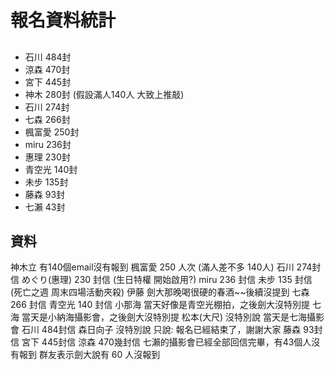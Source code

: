 # 報名資料統計

##

* 石川   484封
* 涼森   470封
* 宮下   445封
* 神木   280封 (假設滿人140人 大致上推敲)
* 石川   274封 
* 七森   266封
* 楓富愛 250封
* miru   236封
* 惠理   230封
* 青空光 140封
* 未步   135封
* 藤森    93封
* 七瀨   43封
## 資料

 神木立 有140個email沒有報到
 楓富愛 250 人次 (滿人差不多 140人)
 石川 274封信 
 めぐり(惠理) 230 封信  (生日特權 開始啟用?)
 miru 236 封信
 未步 135 封信 (死亡之週 周末四場活動夾殺)
 伊藤 劍大那晚喝很硬的春酒~~後續沒提到
 七森 266 封信
 青空光 140 封信
 小那海 當天好像是青空光棚拍，之後劍大沒特別提
 七海 當天是小納海攝影會，之後劍大沒特別提
 松本(大尺) 沒特別說 當天是七海攝影會 
 石川 484封信
 森日向子 沒特別說 只說: 報名已經結束了，謝謝大家
 藤森 93封信
 宮下 445封信
 涼森 470幾封信
七瀨的攝影會已經全部回信完畢，有43個人沒有報到
 群友表示劍大說有 60 人沒報到

